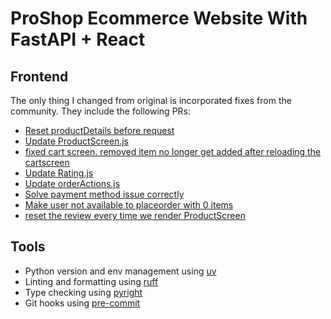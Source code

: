 # ProShop Ecommerce Website With FastAPI + React

## Frontend
The only thing I changed from original is incorporated fixes from the community.
They include the following PRs:
- [Reset productDetails before request](https://github.com/divanov11/proshop_django/pull/10)
- [Update ProductScreen.js](https://github.com/divanov11/proshop_django/pull/13)
- [fixed cart screen. removed item no longer get added after reloading the cartscreen](https://github.com/divanov11/proshop_django/pull/16)
- [Update Rating.js](https://github.com/divanov11/proshop_django/pull/28)
- [Update orderActions.js](https://github.com/divanov11/proshop_django/pull/29)
- [Solve payment method issue correctly](https://github.com/divanov11/proshop_django/pull/32)
- [Make user not available to placeorder with 0 items](https://github.com/divanov11/proshop_django/pull/33)
- [reset the review every time we render ProductScreen](https://github.com/divanov11/proshop_django/pull/34)

## Tools
- Python version and env management using [uv](https://github.com/astral-sh/uv)
- Linting and formatting using [ruff](https://github.com/astral-sh/ruff)
- Type checking using [pyright](https://github.com/microsoft/pyright)
- Git hooks using [pre-commit](https://github.com/pre-commit/pre-commit)
